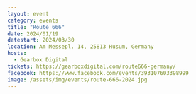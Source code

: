 ```yaml
---
layout: event
category: events
title: "Route 666"
date: 2024/01/19
datestart: 2024/03/30
location: Am Messepl. 14, 25813 Husum, Germany
hosts:
  - Gearbox Digital
tickets: https://gearboxdigital.com/route666-germany/
facebook: https://www.facebook.com/events/393107603398999
image: /assets/img/events/route-666-2024.jpg
---
```

